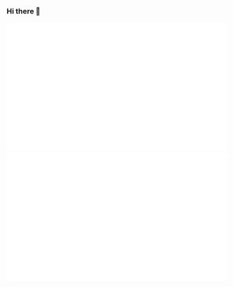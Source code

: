### Hi there 👋

<div align="center">

<a href="https://github.com/leviathanaxeislit/generate">
  
![](https://raw.githubusercontent.com/leviathanaxeislit/generate/master/generated/overview.svg)
![](https://github.com/leviathanaxeislit/generate/blob/master/generated/languages.svg)

</a>

</div>
